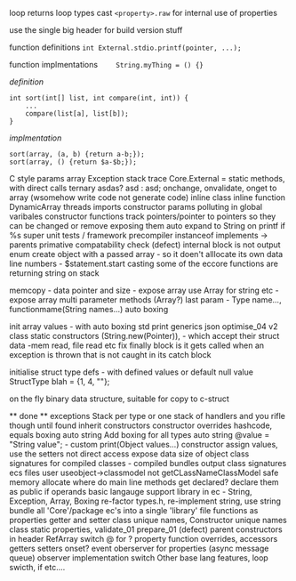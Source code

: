 
loop returns
loop types
cast
`<property>.raw` for internal use of properties

use the single big header for build
version stuff


function definitions
`int External.stdio.printf(pointer, ...);`

function implmentations
`    String.myThing = () {}`
    
*definition*
```
int sort(int[] list, int compare(int, int)) {
    ...
    compare(list[a], list[b]);
}
```
*implmentation*
```
sort(array, (a, b) {return a-b;});
sort(array, () {return $a-$b;});
```

C style params array
Exception stack trace
Core.External = static methods, with direct calls
ternary asdas? asd : asd;
onchange, onvalidate, onget to array (wsomehow write code not generate code)
inline class
inline function
DynamicArray
threads
imports
constructor params polluting in global varibales
constructor functions
track pointers/pointer to pointers so they can be changed or remove exposing them
auto expand to String on printf if %s
super
unit tests / framework
precompiler
instanceof implements -> parents
primative compatability check
(defect) internal block is not output
enum
create object with a passed array - so it doen't alllocate its own data
line numbers - $statement.start
casting
some of the eccore functions are returning string on stack

memcopy - data pointer and size - expose array
use Array for string etc - expose array
multi parameter methods (Array?)  last param - Type name..., functionmame(String names...)
auto boxing

init array values - with auto boxing
std print
generics
json
optimise_04
v2 class static constructors (String.new(Pointer)), - which accept their struct data -mem read, file read etc
fix finally block is it gets called when an exception is thrown that is not caught in its catch block

initialise struct type defs - with defined values or default null value
StructType blah = {1, 4, ""};

on the fly binary data structure, suitable for copy to c-struct

** done **
exceptions Stack per type or one stack of handlers and you rifle though until found
inherit constructors
constructor overrides
hashcode, equals
boxing
auto string
Add boxing for all types
auto string  @value = "String value"; - custom print(Object values...)
constructor assign values, use the setters not direct access
expose data size of object
class signatures for compiled classes - compiled bundles
output class signatures ecs files
user useobject->classmodel not getCLassNameClassModel
safe memory allocate
where do main line methods get declared? declare them as public
if
operands
basic langauge support library in ec - String, Exception, Array, Boxing
re-factor types.h, re-implement string, use string
bundle all 'Core'/package ec's into a single 'library' file
functions as properties getter and setter
class unique names, Constructor unique names
class static properties, 
validate_01
prepare_01
(defect) parent constructors in header RefArray
switch @ for ?
property function overrides, accessors
getters setters onset? event
oberserver for properties (async message queue)
observer implementation
switch
Other base lang features, loop swicth, if etc....
